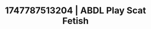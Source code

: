 ---
categories:
- Intimate storytelling
- Sensual selfie
- Sensual cosplay
- Squirting orgasm
- Dreamy pleasure
image: /assets/images/1747787513204.jpg
layout: post
seo:
  description: Featured content with sensual ABDL Play, Scat Fetish. HD images available.
  keywords: ABDL Play, Scat Fetish
  og_image: /assets/images/1747787513204.jpg
  schema_type: VisualArtwork
tags:
- ABDL Play
- '#1747787513204'
- Scat Fetish
title: 1747787513204 | ABDL Play Scat Fetish
---